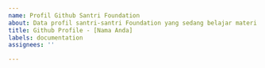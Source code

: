 ```yaml
---
name: Profil Github Santri Foundation
about: Data profil santri-santri Foundation yang sedang belajar materi Git
title: Github Profile - [Nama Anda]
labels: documentation
assignees: ''

---
```



